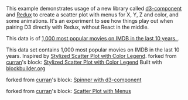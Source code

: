 This example demonstrates usage of a new library called [d3-component](https://github.com/curran/d3-component) and [Redux](http://redux.js.org/) to create a scatter plot with menus for X, Y, Z and color, and some animations. It's an experiment to see how things play out when pairing D3 directly with Redux, without React in the middle.

This data is of [1,000 most popular movies on IMDB in the last 10 years. ](https://www.kaggle.com/PromptCloudHQ/imdb-data/data).

This data set contains 1,000 most popular movies on IMDB in the last 10 years. 
Inspired by [Stylized Scatter Plot with Color Legend](http://bl.ocks.org/curran/ecb09f2605c7fbbadf0eeb75da5f0a6b).
forked from <a href='http://bl.ocks.org/curran/'>curran</a>'s block: <a href='http://bl.ocks.org/curran/ecb09f2605c7fbbadf0eeb75da5f0a6b'>Stylized Scatter Plot with Color Legend</a>
Built with [blockbuilder.org](http://blockbuilder.org)

forked from <a href='http://bl.ocks.org/curran/'>curran</a>'s block: <a href='http://bl.ocks.org/curran/685fa8300650c4324d571c6b0ecc55de'>Spinner with d3-component</a>


forked from <a href='http://bl.ocks.org/curran/'>curran</a>'s block: <a href='http://bl.ocks.org/curran/8c131a74b85d0bb0246233de2cff3f52'>Scatter Plot with Menus</a>